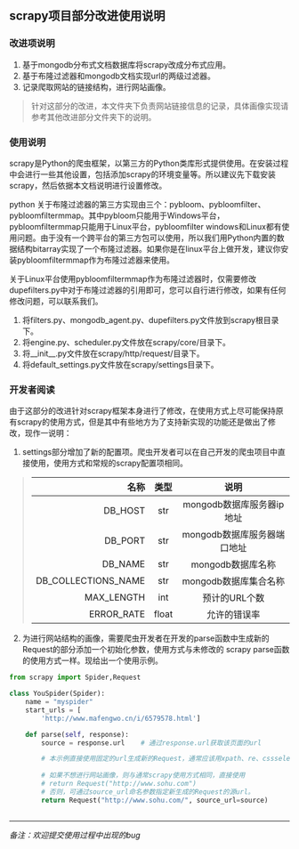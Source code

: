 ## scrapy项目部分改进使用说明
### 改进项说明
1. 基于mongodb分布式文档数据库将scrapy改成分布式应用。
2. 基于布隆过滤器和mongodb文档实现url的两级过滤器。
3. 记录爬取网站的链接结构，进行网站画像。
> 针对这部分的改进，本文件夹下负责网站链接信息的记录，具体画像实现请参考其他改进部分文件夹下的说明。

### 使用说明
scrapy是Python的爬虫框架，以第三方的Python类库形式提供使用。在安装过程中会进行一些其他设置，包括添加scrapy的环境变量等。所以建议先下载安装scrapy，然后依据本文档说明进行设置修改。

python 关于布隆过滤器的第三方实现由三个：pybloom、pybloomfilter、pybloomfiltermmap。其中pybloom只能用于Windows平台，pybloomfiltermmap只能用于Linux平台，pybloomfilter windows和Linux都有使用问题。由于没有一个跨平台的第三方包可以使用，所以我们用Python内置的数据结构bitarray实现了一个布隆过滤器。如果你是在linux平台上做开发，建议你安装pybloomfiltermmap作为布隆过滤器来使用。

关于Linux平台使用pybloomfiltermmap作为布隆过滤器时，仅需要修改dupefilters.py中对于布隆过滤器的引用即可，您可以自行进行修改，如果有任何修改问题，可以联系我们。

1. 将filters.py、mongodb_agent.py、dupefilters.py文件放到scrapy根目录下。
2. 将engine.py、scheduler.py文件放在scrapy/core/目录下。
3. 将__init__.py文件放在scrapy/http/request/目录下。
4. 将default_settings.py文件放在scrapy/settings目录下。

### 开发者阅读
由于这部分的改进针对scrapy框架本身进行了修改，在使用方式上尽可能保持原有scrapy的使用方式，但是其中有些地方为了支持新实现的功能还是做出了修改，现作一说明：

1. settings部分增加了新的配置项。爬虫开发者可以在自己开发的爬虫项目中直接使用，使用方式和常规的scrapy配置项相同。
> |名称|类型|说明|
> |---:|:---:|:---:|
> |DB_HOST|str|mongodb数据库服务器ip地址|
> |DB_PORT|str|mongodb数据库服务器端口地址|
> |DB_NAME|str|mongodb数据库名称|
> |DB_COLLECTIONS_NAME|str|mongodb数据库集合名称|
> |MAX_LENGTH|int|预计的URL个数|
> |ERROR_RATE|float|允许的错误率|

2. 为进行网站结构的画像，需要爬虫开发者在开发的parse函数中生成新的Request的部分添加一个初始化参数，使用方式与未修改的 scrapy parse函数的使用方式一样。现给出一个使用示例。

```python
from scrapy import Spider,Request

class YouSpider(Spider):
    name = "myspider"
    start_urls = [
        'http://www.mafengwo.cn/i/6579578.html']

    def parse(self, response):
        source = response.url    # 通过response.url获取该页面的url

        # 本示例直接使用固定的url生成新的Request，通常应该用xpath、re、cssselector等工具抽取。
        
        # 如果不想进行网站画像，则与通常scrapy使用方式相同，直接使用
        # return Request("http://www.sohu.com")
        # 否则，可通过source_url命名参数指定新生成的Request的源url。
        return Request("http://www.sohu.com/", source_url=source)    
        

```

****
*备注：欢迎提交使用过程中出现的bug*

